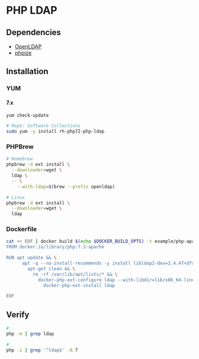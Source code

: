 # PHP LDAP

## Dependencies

- [OpenLDAP](/openldap.md)
- [phpize](/phpize.md)

## Installation

### YUM

#### 7.x

```sh
yum check-update

# Repo: Software Collections
sudo yum -y install rh-php72-php-ldap
```

### PHPBrew

```sh
# Homebrew
phpbrew -d ext install \
  --downloader=wget \
  ldap \
  -- \
    --with-ldap=$(brew --prefix openldap)

# Linux
phpbrew -d ext install \
  --downloader=wget \
  ldap
```

### Dockerfile

```sh
cat << EOF | docker build $(echo $DOCKER_BUILD_OPTS) -t example/php-apache-ldap -
FROM docker.io/library/php:7.3-apache

RUN apt update && \
      apt -q --no-install-recommends -y install libldap2-dev=2.4.47+dfsg-3+deb10u2 && \
        apt-get clean && \
          rm -rf /var/lib/apt/lists/* && \
            docker-php-ext-configure ldap --with-libdir=lib/x86_64-linux-gnu/ && \
              docker-php-ext-install ldap

EOF
```

## Verify

```sh
#
php -m | grep ldap

#
php -i | grep '^ldap$' -A 7
```
